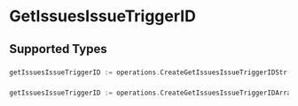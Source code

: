 # GetIssuesIssueTriggerID


## Supported Types

### 

```go
getIssuesIssueTriggerID := operations.CreateGetIssuesIssueTriggerIDStr(string{/* values here */})
```

### 

```go
getIssuesIssueTriggerID := operations.CreateGetIssuesIssueTriggerIDArrayOfstr([]string{/* values here */})
```

